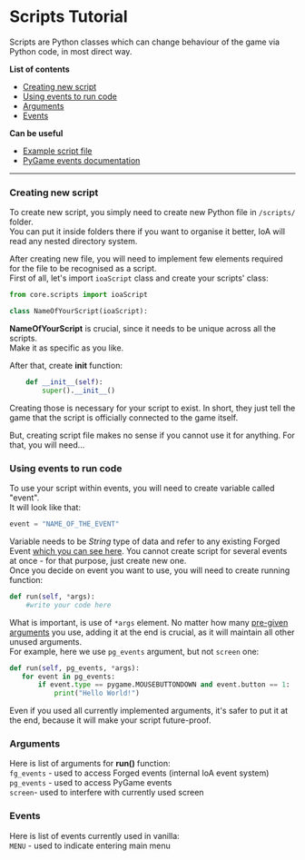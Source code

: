 # Scripts Tutorial
Scripts are Python classes which can change behaviour of the game via Python code, in
most direct way.

**List of contents**
- [Creating new script](scripts_tutorial.md#creating-new-script)
- [Using events to run code](scripts_tutorial.md#using-events-to-run-code)
- [Arguments](scripts_tutorial.md#arguments)
- [Events](scripts_tutorial.md#events)

**Can be useful**  
- [Example script file](/scripts/example_script.py)  
- [PyGame events documentation](https://www.pygame.org/docs/ref/event.html)

---
### Creating new script
To create new script, you simply need to create new Python file in `/scripts/` folder.  
You can put it inside folders there if you want to organise it better, IoA will read
any nested directory system.

After creating new file, you will need to implement few elements required for the file
to be recognised as a script.  
First of all, let's import `ioaScript` class and create your scripts' class:
```python
from core.scripts import ioaScript

class NameOfYourScript(ioaScript):
```
**NameOfYourScript** is crucial, since it needs to be unique across all the scripts.  
Make it as specific as you like.

After that, create **init** function:
```python
    def __init__(self):
        super().__init__()
```
Creating those is necessary for your script to exist. In short, they just tell the game
that the script is officially connected to the game itself.

But, creating script file makes no sense if you cannot use it for anything. For that, you
will need...

### Using events to run code
To use your script within events, you will need to create variable called "event".  
It will look like that:
```python
event = "NAME_OF_THE_EVENT"
```
Variable needs to be *String* type of data and refer to any existing Forged Event 
[which you can see here](scripts_tutorial.md#events). You cannot create script for
several events at once - for that purpose, just create new one.  
Once you decide on event you want to use, you will need to create running function:
```python
def run(self, *args):
    #write your code here
```
What is important, is use of `*args` element. No matter how many [pre-given arguments](scripts_tutorial.md#arguments)
you use, adding it at the end is crucial, as it will maintain all other unused arguments.  
For example, here we use `pg_events` argument, but not `screen` one:
```python
def run(self, pg_events, *args):
   for event in pg_events:
       if event.type == pygame.MOUSEBUTTONDOWN and event.button == 1:
           print("Hello World!")
```
Even if you used all currently implemented arguments, it's safer to put it at the end,
because it will make your script future-proof.

### Arguments
Here is list of arguments for **run()** function:  
``fg_events`` - used to access Forged events (internal IoA event system)  
``pg_events`` - used to access PyGame events  
``screen``- used to interfere with currently used screen  

### Events
Here is list of events currently used in vanilla:  
``MENU`` - used to indicate entering main menu